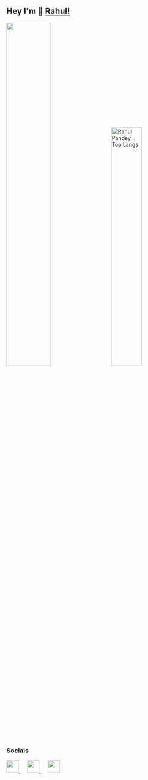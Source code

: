 
## Hey I'm 👋 [Rahul!](https://github.com/rahulpandey70) 

<div align="left">
  <p>
    <a href="https://github.com/rahulpandey70">
    <img width="48%" src="https://github-readme-stats-git-masterrstaa-rickstaa.vercel.app/api?username=rahulpandey70&show_icons=true&theme=gruvbox&hide_border=true" /></a>&emsp;&emsp;
    <a href="https://github.com/rahulpandey70">
    <img width="40%" src="https://github-readme-stats-git-masterrstaa-rickstaa.vercel.app/api/top-langs/?username=rahulpandey70&langs_count=6&theme=gruvbox&layout=compact&hide_border=true" alt="Rahul Pandey :: Top Langs" />
    </a>
  </p>
</div>

### Socials

<div align="left">
  <a href="https://www.github.com/rahulpandey70" target="_blank" rel="noreferrer">
    <img src="https://raw.githubusercontent.com/danielcranney/readme-generator/main/public/icons/socials/github-dark.svg" width="32" height="32" />
  </a>&emsp;
  <a href="http://www.instagram.com/_imrahulpandey/" target="_blank" rel="noreferrer">
    <img src="https://raw.githubusercontent.com/danielcranney/readme-generator/main/public/icons/socials/instagram.svg" width="32" height="32" />
  </a>&emsp;
  <a href="https://www.twitter.com/rahulpandey5342" target="_blank" rel="noreferrer">
    <img src="https://raw.githubusercontent.com/danielcranney/readme-generator/main/public/icons/socials/twitter.svg" width="32" height="32" />
  </a>
</div>
